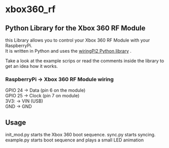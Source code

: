xbox360_rf
==========

Python Library for the Xbox 360 RF Module
------------------------------------------------------------

this Library allows you to control your Xbox 360 RF Module
with your RaspberryPi.  
It is written in Python and uses the [wiringPi2 Python library](http://wiringpi.com/) .

Take a look at the example scrips or read the comments inside the library to get an idea how it works.

### RaspberryPi -> Xbox 360 RF Module wiring

GPIO 24 -> Data  (pin 6 on the module)  
GPIO 25 -> Clock (pin 7 on module)  
3V3:    -> VIN (USB)  
GND     -> GND

## Usage

init_mod.py starts the Xbox 360 boot sequence.
sync.py starts syncing.
example.py starts boot sequence and plays a small LED animation
